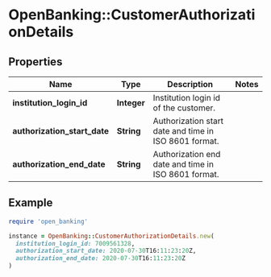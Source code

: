 # OpenBanking::CustomerAuthorizationDetails

## Properties

| Name | Type | Description | Notes |
| ---- | ---- | ----------- | ----- |
| **institution_login_id** | **Integer** | Institution login id of the customer. |  |
| **authorization_start_date** | **String** | Authorization start date and time in ISO 8601 format. |  |
| **authorization_end_date** | **String** | Authorization end date and time in ISO 8601 format. |  |

## Example

```ruby
require 'open_banking'

instance = OpenBanking::CustomerAuthorizationDetails.new(
  institution_login_id: 7009561328,
  authorization_start_date: 2020-07-30T16:11:23:20Z,
  authorization_end_date: 2020-07-30T16:11:23:20Z
)
```

